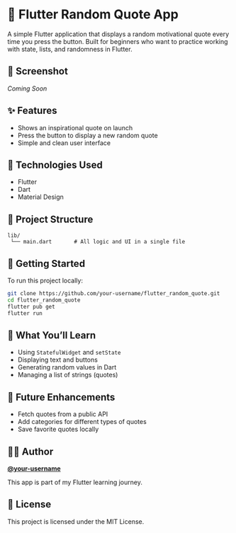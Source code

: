 # 💬 Flutter Random Quote App

A simple Flutter application that displays a random motivational quote every time you press the button. Built for beginners who want to practice working with state, lists, and randomness in Flutter.

## 📸 Screenshot

*Coming Soon*

## ✨ Features

- Shows an inspirational quote on launch
- Press the button to display a new random quote
- Simple and clean user interface

## 🚀 Technologies Used

- Flutter
- Dart
- Material Design

## 📁 Project Structure

```
lib/
 └── main.dart       # All logic and UI in a single file
```

## 🔧 Getting Started

To run this project locally:

```bash
git clone https://github.com/your-username/flutter_random_quote.git
cd flutter_random_quote
flutter pub get
flutter run
```

## 🧠 What You’ll Learn

- Using `StatefulWidget` and `setState`
- Displaying text and buttons
- Generating random values in Dart
- Managing a list of strings (quotes)

## 🔮 Future Enhancements

- Fetch quotes from a public API
- Add categories for different types of quotes
- Save favorite quotes locally

## 👨‍💻 Author

**[@your-username](https://github.com/your-username)**

This app is part of my Flutter learning journey.

## 📝 License

This project is licensed under the MIT License.

